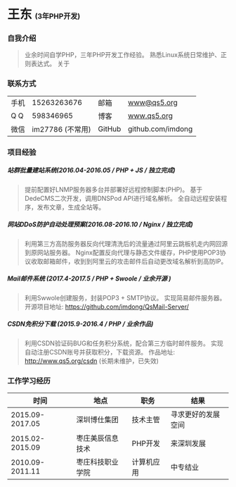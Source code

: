 <!-- 重写标题 -->
<script type="text/javascript">document.title = "王东 (3年PHP开发)";</script>
# 王东 <span style="font-size: initial;">(3年PHP开发)</span>

### 自我介绍
> 业余时间自学PHP，三年PHP开发工作经验。
> 熟悉Linux系统日常维护、正则表达式。
> 关于

### 联系方式

| | | | |
|----|----|----|----|
|手机|15263263676|邮箱|www@qs5.org|
|Q  Q|598346965|博客|www.qs5.org|
|微信|im27786 (不常用)|GitHub|github.com/imdong


### 项目经验
##### 站群批量建站系统(2016.04-2016.05 / PHP + JS / 独立完成)
> 提前配置好LNMP服务器多台并部署好远程控制脚本(PHP)。
> 基于DedeCMS二次开发，调用DNSPod API进行域名解析。
> 全自动远程安装程序，发布文章，生成全站等。

##### 网站DDoS防护自动处理预案(2016.08-2016.10 / Nginx / 独立完成)
> 利用第三方高防服务器反向代理清洗后的流量通过阿里云跳板机走内网回源到原网站服务器。
> Nginx配置反向代理与静态文件缓存，PHP使用POP3协议收取邮箱邮件，收到到阿里云的攻击邮件后自动更改域名解析到高防IP。

##### Mail邮件系统 (2017.4-2017.5 / PHP + Swoole / 业余开源 )
> 利用Swwole创建服务，封装POP3 + SMTP协议。
> 实现简易邮件服务器。
> 开源项目地址: https://github.com/imdong/QsMail-Server/

##### CSDN免积分下载 (2015.9-2016.4 / PHP / 业余作品)
> 利用CSDN验证码BUG和任务积分系统，配合第三方临时邮件服务。
> 实现自动注册CSDN账号并获取积分，下载资源。
> 作品地址: http://www.qs5.org/csdn  (长期未维护，已失效)

### 工作学习经历

|时间|地点|职务|结果|
|----|----|----|----|
|2015.09-2017.05|深圳博仕集团|技术主管|寻求更好的发展空间|
|2015.02-2015.09|枣庄美辰信息技术|PHP开发|来深圳发展|
|2010.09-2011.11|枣庄科技职业学院|计算机应用|中专结业|
